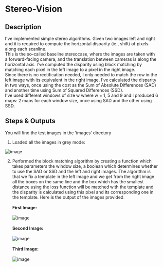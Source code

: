 # Stereo-Vision

## Description

I've implemented simple stereo algorithms. Given two images left and right and it is required to compute the horizontal disparity (ie., shift) of pixels along each scanline.<br>
This is the so-called baseline stereocase, where the images are taken with a forward-facing camera, and the translation between cameras is along the horizontal axis. I've computed the disparity using block matching by matching each pixel in the left image to a pixel in the right image.<br>
Since there is no rectification needed, I only needed to match the row in the left image with its equivalent in the right image. I've calculated the disparity in two ways, once using the cost as the Sum of Absolute Differences (SAD) and another time using Sum of Squared Differences (SSD).<br>
I've used different windows of size w where w = 1, 5 and 9 and I produced 6 maps: 2 maps for each window size, once using SAD and the other using SSD.

## Steps & Outputs

You will find the test images in the 'images' directory

1) Loaded all the images in grey mode:<br>

![image](https://user-images.githubusercontent.com/61145262/206900241-80fe539f-3a15-4ff4-8eb3-faa1b874d245.png)

2) Performed the block matching algorithm by creating a function which takes parameters the window size, a boolean which determines whether to use the SAD or SSD and the left and right images. The algorithm is that we fix a template in the left image and we get from the right image all the boxes on the same line and the box which has the smallest distance using the loss function will be matched with the template and the disparity is calculated using this pixel and its corresponding one in the template. Here is the output of the images provided:<br><br>
**First Image:**<br><br>
![image](https://user-images.githubusercontent.com/61145262/206900333-61274fc5-3c50-434a-87d0-91384cf41214.png)<br><br>
  **Second Image:**<br><br>
![image](https://user-images.githubusercontent.com/61145262/206900369-a228d251-f18d-4dd6-b879-dc371aa2c65f.png)<br><br>
**Third Image:**<br><br>
![image](https://user-images.githubusercontent.com/61145262/206900434-65466ace-ab14-4734-9efc-b9e7464becd8.png)<br><br>

